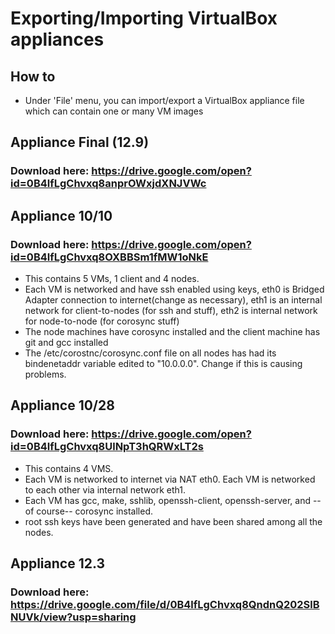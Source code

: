# Exporting/Importing VirtualBox appliances
## How to
* Under 'File' menu, you can import/export a VirtualBox appliance file which can contain one or many VM images

## Appliance Final (12.9)
### Download here: https://drive.google.com/open?id=0B4lfLgChvxq8anprOWxjdXNJVWc

## Appliance 10/10
### Download here: https://drive.google.com/open?id=0B4lfLgChvxq8OXBBSm1fMW1oNkE
* This contains 5 VMs, 1 client and 4 nodes. 
* Each VM is networked and have ssh enabled using keys, eth0 is Bridged Adapter connection to internet(change as necessary), eth1 is an internal network for client-to-nodes (for ssh and stuff), eth2 is internal network for node-to-node (for corosync stuff)
* The node machines have corosync installed and the client machine has git and gcc installed
* The /etc/corostnc/corosync.conf file on all nodes has had its bindenetaddr variable edited to "10.0.0.0". Change if this is causing problems.

## Appliance 10/28
### Download here: https://drive.google.com/open?id=0B4lfLgChvxq8UlNpT3hQRWxLT2s
* This contains 4 VMS.
* Each VM is networked to internet via NAT eth0. Each VM is networked to each other via internal network eth1.
* Each VM has gcc, make, sshlib, openssh-client, openssh-server, and --of course-- corosync installed.
* root ssh keys have been generated and have been shared among all the nodes.

## Appliance 12.3
### Download here: https://drive.google.com/file/d/0B4lfLgChvxq8QndnQ202SlBNUVk/view?usp=sharing
